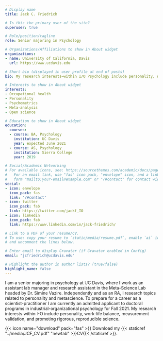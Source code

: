 ```yaml
---
# Display name
title: Jack C. Friedrich

# Is this the primary user of the site?
superuser: true

# Role/position/tagline
role: Senior majoring in Psychology

# Organizations/Affiliations to show in About widget
organizations:
- name: University of California, Davis
  url: https://www.ucdavis.edu

# Short bio (displayed in user profile at end of posts)
bio: My research interests—within I/O Psychology include personality, work-life balanace, quantitative methods, and open science practices.

# Interests to show in About widget
interests:
- Occupational health
- Personality
- Psychometrics 
- Meta-analysis
- Open science

# Education to show in About widget
education:
  courses:
  - course: BA, Psychology 
    institution: UC Davis
    year: expected June 2021
  - course: AS, Psychology
    institution: Sierra College
    year: 2019

# Social/Academic Networking
# For available icons, see: https://sourcethemes.com/academic/docs/page-builder/#icons
#   For an email link, use "fas" icon pack, "envelope" icon, and a link in the
#   form "mailto:your-email@example.com" or "/#contact" for contact widget.
social:
- icon: envelope
  icon_pack: fas
  link: '/#contact'
- icon: twitter
  icon_pack: fab
  link: https://twitter.com/jackf_IO
- icon: linkedin
  icon_pack: fab
  link: https://www.linkedin.com/in/jack-friedrich/

# Link to a PDF of your resume/CV.
# To use: copy your resume to `static/media/resume.pdf`, enable `ai` icons in `params.toml`, 
# and uncomment the lines below.

# Enter email to display Gravatar (if Gravatar enabled in Config)
email: "jcfriedrich@ucdavis.edu"

# Highlight the author in author lists? (true/false)
highlight_name: false
---
```


I am a senior majoring in psychology at UC Davis, where I work as an assistant lab manager and research assistant in the Meta-Science Lab headed by Dr. Simine Vazire. Independently and as an RA, I research topics related to personality and metascience. To prepare for a career as a scientist-practitioner I am currently an admitted applicant to doctoral programs in industrial-organizational psychology for Fall 2021. My research interests within I-O include personality, work-life balance, measurement validation, and promoting rigorous, reproducible science. 

{{< icon name="download" pack="fas" >}} Download my {{< staticref "../media/JCF_CV.pdf" "newtab" >}}CV{{< /staticref >}}.
